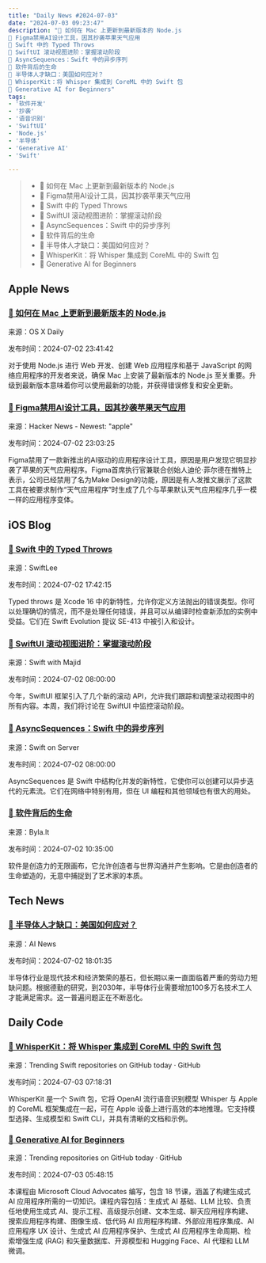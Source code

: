 ```yaml
---
title: "Daily News #2024-07-03"
date: "2024-07-03 09:23:47"
description: "🌟 如何在 Mac 上更新到最新版本的 Node.js
🚫 Figma禁用AI设计工具，因其抄袭苹果天气应用
🎉 Swift 中的 Typed Throws
🌟 SwiftUI 滚动视图进阶：掌握滚动阶段
🚀 AsyncSequences：Swift 中的异步序列
🎨 软件背后的生命
🤔 半导体人才缺口：美国如何应对？
🌟 WhisperKit：将 Whisper 集成到 CoreML 中的 Swift 包
🌟 Generative AI for Beginners"
tags: 
- '软件开发'
- '抄袭'
- '语音识别'
- 'SwiftUI'
- 'Node.js'
- '半导体'
- 'Generative AI'
- 'Swift'

---
```


> - 🌟 如何在 Mac 上更新到最新版本的 Node.js
> - 🚫 Figma禁用AI设计工具，因其抄袭苹果天气应用
> - 🎉 Swift 中的 Typed Throws
> - 🌟 SwiftUI 滚动视图进阶：掌握滚动阶段
> - 🚀 AsyncSequences：Swift 中的异步序列
> - 🎨 软件背后的生命
> - 🤔 半导体人才缺口：美国如何应对？
> - 🌟 WhisperKit：将 Whisper 集成到 CoreML 中的 Swift 包
> - 🌟 Generative AI for Beginners

## Apple News

### [🌟 如何在 Mac 上更新到最新版本的 Node.js](https://osxdaily.com/2024/07/02/how-update-node-js-latest-version-mac/)

来源：OS X Daily

发布时间：2024-07-02 23:41:42

对于使用 Node.js 进行 Web 开发、创建 Web 应用程序和基于 JavaScript 的网络应用程序的开发者来说，确保 Mac 上安装了最新版本的 Node.js 至关重要。升级到最新版本意味着你可以使用最新的功能，并获得错误修复和安全更新。

### [🚫 Figma禁用AI设计工具，因其抄袭苹果天气应用](https://www.404media.co/figma-disables-ai-app-design-tool-after-it-copied-apples-weather-app/)

来源：Hacker News - Newest: "apple"

发布时间：2024-07-02 23:03:25

Figma禁用了一款新推出的AI驱动的应用程序设计工具，原因是用户发现它明显抄袭了苹果的天气应用程序。Figma首席执行官兼联合创始人迪伦·菲尔德在推特上表示，公司已经禁用了名为Make Design的功能，原因是有人发推文展示了这款工具在被要求制作“天气应用程序”时生成了几个与苹果默认天气应用程序几乎一模一样的应用程序变体。

## iOS Blog

### [🎉 Swift 中的 Typed Throws](https://www.avanderlee.com/swift/typed-throws/)

来源：SwiftLee

发布时间：2024-07-02 17:42:15

Typed throws 是 Xcode 16 中的新特性，允许你定义方法抛出的错误类型。你可以处理确切的情况，而不是处理任何错误，并且可以从编译时检查新添加的实例中受益。它们在 Swift Evolution 提议 SE-413 中被引入和设计。

### [🌟 SwiftUI 滚动视图进阶：掌握滚动阶段](https://swiftwithmajid.com/2024/07/02/mastering-scrollview-in-swiftui-scroll-phases/)

来源：Swift with Majid

发布时间：2024-07-02 08:00:00

今年，SwiftUI 框架引入了几个新的滚动 API，允许我们跟踪和调整滚动视图中的所有内容。本周，我们将讨论在 SwiftUI 中监控滚动阶段。

### [🚀 AsyncSequences：Swift 中的异步序列](https://swiftonserver.com/advanced-async-sequences/)

来源：Swift on Server

发布时间：2024-07-02 08:00:00

AsyncSequences 是 Swift 中结构化并发的新特性，它使你可以创建可以异步迭代的元素流。它们在网络中特别有用，但在 UI 编程和其他领域也有很大的用处。

### [🎨 软件背后的生命](https://byla.lt/posts/searching-for-life-behind-software)

来源：Byla.lt

发布时间：2024-07-02 10:35:00

软件是创造力的无限画布，它允许创造者与世界沟通并产生影响。它是由创造者的生命塑造的，无意中捕捉到了艺术家的本质。

## Tech News

### [🤔 半导体人才缺口：美国如何应对？](https://www.artificialintelligence-news.com/2024/07/02/global-semiconductor-shortage-how-us-plans-close-talent-gap/)

来源：AI News

发布时间：2024-07-02 18:01:35

半导体行业是现代技术和经济繁荣的基石，但长期以来一直面临着严重的劳动力短缺问题。根据德勤的研究，到2030年，半导体行业需要增加100多万名技术工人才能满足需求。这一普遍问题正在不断恶化。

## Daily Code

### [🌟 WhisperKit：将 Whisper 集成到 CoreML 中的 Swift 包](https://github.com/argmaxinc/WhisperKit)

来源：Trending Swift repositories on GitHub today · GitHub

发布时间：2024-07-03 07:18:31

WhisperKit 是一个 Swift 包，它将 OpenAI 流行语音识别模型 Whisper 与 Apple 的 CoreML 框架集成在一起，可在 Apple 设备上进行高效的本地推理。它支持模型选择、生成模型和 Swift CLI，并具有清晰的文档和示例。

### [🌟 Generative AI for Beginners](https://github.com/microsoft/generative-ai-for-beginners)

来源：Trending repositories on GitHub today · GitHub

发布时间：2024-07-03 05:48:15

本课程由 Microsoft Cloud Advocates 编写，包含 18 节课，涵盖了构建生成式 AI 应用程序所需的一切知识。课程内容包括：生成式 AI 基础、LLM 比较、负责任地使用生成式 AI、提示工程、高级提示创建、文本生成、聊天应用程序构建、搜索应用程序构建、图像生成、低代码 AI 应用程序构建、外部应用程序集成、AI 应用程序 UX 设计、生成式 AI 应用程序保护、生成式 AI 应用程序生命周期、检索增强生成 (RAG) 和矢量数据库、开源模型和 Hugging Face、AI 代理和 LLM 微调。
